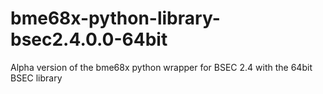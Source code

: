 # bme68x-python-library-bsec2.4.0.0-64bit
Alpha version of the bme68x python wrapper for BSEC 2.4 with the 64bit BSEC library
